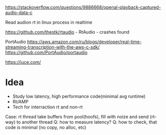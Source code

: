 
https://stackoverflow.com/questions/9886668/openal-playback-captured-audio-data-c

Read audion rt in linux
process in realtime

https://github.com/thestk/rtaudio - RtAudio - crashes found

PortAudio
https://aws.amazon.com/ru/blogs/developer/real-time-streaming-transcription-with-the-aws-c-sdk/
https://github.com/PortAudio/portaudio

https://juce.com/

# Idea
- Study low latency, high performance code(minimal avg runtime)
- Rt/AMP
- Tech for interraction rt and non-rt

Case: rt thread take buffers from pool(hoofs), fill with noize and send (rt-way) to another thread
Q: how to measure latency?
Q: how to check, that code is minimal (no copy, no alloc, etc)